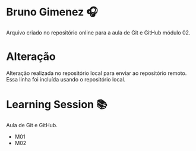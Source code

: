 # Bruno Gimenez :headphones:
Arquivo criado no repositório online para a aula de Git e GitHub módulo 02.

# Alteração
Alteração realizada no repositório local para enviar ao repositório remoto.
Essa linha foi incluída usando o repositório local.

# Learning Session :books:
Aula de Git e GitHub.
* M01
* M02
